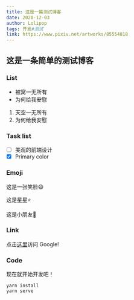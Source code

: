 ```yaml
---
title: 这是一篇测试博客
date: 2020-12-03
author: Lolipop
tags: 开发#测试
link: https://www.pixiv.net/artworks/85554818
---
```

## 这是一条简单的测试博客

### List

- 被窝一无所有
- 为何给我安慰

1. 天空一无所有
2. 为何给我安慰

### Task list

- [ ] 美观的前端设计
- [x] Primary color

### Emoji

这是一张笑脸:smile:

这是星星:star:

这是小朋友:boy:

### Link

点击[这里](https://www.google.com)访问 Google!

### Code

现在就开始开发吧！

``` shell
yarn install
yarn serve
```

